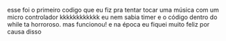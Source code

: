 esse foi o primeiro codigo que eu fiz pra tentar tocar uma música com um micro controlador kkkkkkkkkkkk eu nem sabia timer e o código dentro do while ta horroroso. mas funcionou! e na época eu fiquei muito feliz por causa disso
